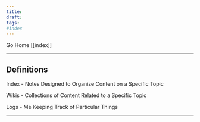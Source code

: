```yaml
---
title:
draft:
tags:
#index
---
```


Go Home [[index]]

---

## Definitions

Index - Notes Designed to Organize Content on a Specific Topic <br>

Wikis - Collections of Content Related to a Specific Topic <br>

Logs - Me Keeping Track of Particular Things <br>

---
